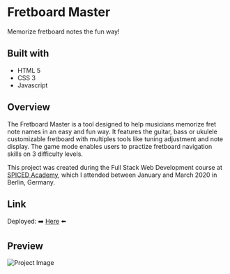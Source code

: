 # Fretboard Master

Memorize fretboard notes the fun way!

## Built with

 * HTML 5
 * CSS 3
 * Javascript

## Overview

The Fretboard Master is a tool designed to help musicians memorize fret note names in an easy and fun way. It features the guitar, bass or ukulele customizable fretboard with multiples tools like tuning adjustment and note display. The game mode enables users to practize fretboard navigation skills on 3 difficulty levels.

This project was created during the Full Stack Web Development course at <a href="http://www.spiced-academy.com/">SPICED Academy</a>, which I 
attended between January and March 2020 in Berlin, Germany. 

## Link

Deployed: :arrow_right: [Here](https://chris-z-85.github.io/fretboard-master.github.io/) :arrow_left:

## Preview
 

![Project Image](https://github.com/Chris-Z-85/connect-four/blob/master/fretboardmaster/fretboardmaster.webp?raw=true)
